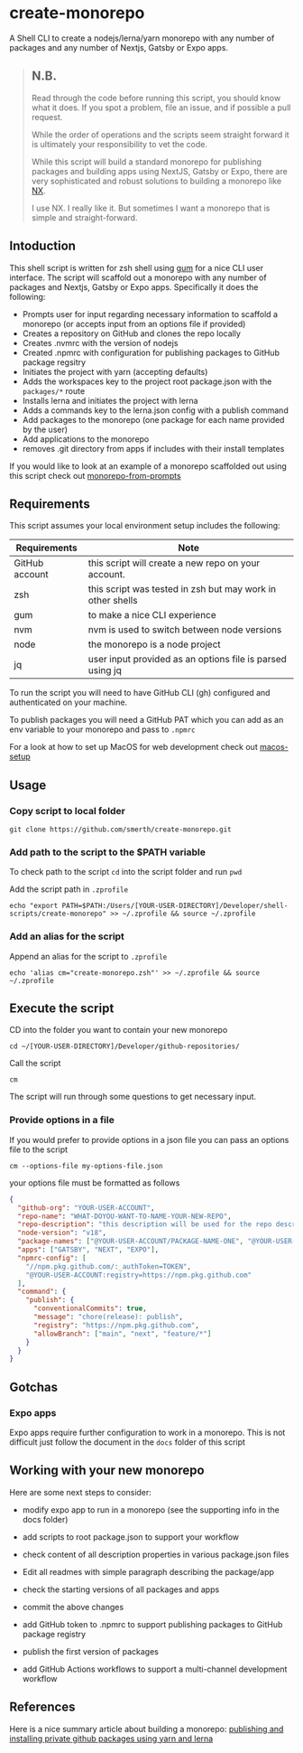 # create-monorepo

A Shell CLI to create a nodejs/lerna/yarn monorepo with any number of packages and any number of Nextjs, Gatsby or Expo apps. 



> ## N.B.
>
> Read through the code before running this script, you should know what it does.  If you spot a problem, file an issue, and if possible a pull request.
>
> While the order of operations and the scripts seem straight forward it is ultimately your responsibility to vet the code.
>
> While this script will build a standard monorepo for publishing packages and building apps using NextJS, Gatsby or Expo, there are very sophisticated and robust solutions to building a monorepo like [NX](https://nx.dev/).
>
> I use NX.  I really like it.  But sometimes I want a monorepo that is simple and straight-forward.



## Intoduction

This shell script is written for zsh shell using [gum](https://github.com/charmbracelet/gum) for a nice CLI user interface.  The script will scaffold out a monorepo with any number of packages and Nextjs, Gatsby or Expo apps.  Specifically it does the following:

- Prompts user for input regarding necessary information to scaffold a monorepo (or accepts input from an options file if provided)
- Creates a repository on GitHub and clones the repo locally
- Creates .nvmrc with the version of nodejs
- Created .npmrc with configuration for publishing packages to GitHub package regsitry
- Initiates the project with yarn (accepting defaults)
- Adds the workspaces key to the project root package.json with the `packages/*` route
- Installs lerna and initiates the project with lerna
- Adds a commands key to the lerna.json config with a publish command
- Add packages to the monorepo (one package for each name provided by the user)
- Add applications to the monorepo
- removes .git directory from apps if includes with their install templates

If you would like to look at an example of a monorepo scaffolded out using this script check out [monorepo-from-prompts](https://github.com/smerth/monorepo-from-prompts)




## Requirements

This script assumes your local environment setup includes the following:

| Requirements   | Note                                                       |
| -------------- | ---------------------------------------------------------- |
| GitHub account | this script will create a new repo on your account.        |
| zsh            | this script was tested in zsh but may work in other shells |
| gum            | to make a nice CLI experience                              |
| nvm            | nvm is used to switch between node versions                |
| node           | the monorepo is a node project                             |
| jq             | user input provided as an options file is parsed using jq  |

To run the script you will need to have GitHub CLI (gh) configured and authenticated on your machine.

To publish packages you will need a GitHub PAT which you can add as an env variable to your monorepo and pass to `.npmrc`

For a look at how to set up MacOS for web development check out [macos-setup](https://github.com/smerth/macos-setup)



## Usage



### Copy script to local folder

```shell
git clone https://github.com/smerth/create-monorepo.git
```

### Add path to the script to the $PATH variable

To check path to the script `cd` into the script folder and run `pwd`

Add the script path in `.zprofile`

```shell
echo "export PATH=$PATH:/Users/[YOUR-USER-DIRECTORY]/Developer/shell-scripts/create-monorepo" >> ~/.zprofile && source ~/.zprofile
```

### Add an alias for the script

Append an alias for the script to `.zprofile`

```shel
echo 'alias cm="create-monorepo.zsh"' >> ~/.zprofile && source ~/.zprofile
```

## Execute the script

CD into the folder you want to contain your new monorepo

```shell
cd ~/[YOUR-USER-DIRECTORY]/Developer/github-repositories/
```

Call the script

```shell
cm
```

The script will run through some questions to get necessary input.

### Provide options in a file

If you would prefer to provide options in a json file you can pass an options file to the script

```shell
cm --options-file my-options-file.json
```

your options file must be formatted as follows

```json
{
  "github-org": "YOUR-USER-ACCOUNT",
  "repo-name": "WHAT-DOYOU-WANT-TO-NAME-YOUR-NEW-REPO",
  "repo-description": "this description will be used for the repo descrition on GitHub and the initial repo README.md",
  "node-version": "v18",
  "package-names": ["@YOUR-USER-ACCOUNT/PACKAGE-NAME-ONE", "@YOUR-USER-ACCOUNT/PACKAGE-NAME-TWO"],
  "apps": ["GATSBY", "NEXT", "EXPO"],
  "npmrc-config": [
    "//npm.pkg.github.com/:_authToken=TOKEN",
    "@YOUR-USER-ACCOUNT:registry=https://npm.pkg.github.com"
  ],
  "command": {
    "publish": {
      "conventionalCommits": true,
      "message": "chore(release): publish",
      "registry": "https://npm.pkg.github.com",
      "allowBranch": ["main", "next", "feature/*"]
    }
  }
}
```



## Gotchas

### Expo apps

Expo apps require further configuration to work in a monorepo.  This is not difficult just follow the document in the `docs` folder of this script



## Working with your new monorepo

Here are some next steps to consider:

- modify expo app to run in a monorepo (see the supporting info in the docs folder)

- add scripts to root package.json to support your workflow

- check content of all description properties in various package.json files

- Edit all readmes with simple paragraph describing the package/app

- check the starting versions of all packages and apps

- commit the above changes

- add GitHub token to .npmrc to support publishing packages to GitHub package registry

- publish the first version of packages

- add GitHub Actions workflows to support a multi-channel development workflow



## References

Here is a nice summary article about building a monorepo: [publishing and installing private github packages using yarn and lerna](https://viewsource.io/publishing-and-installing-private-github-packages-using-yarn-and-lerna/)
